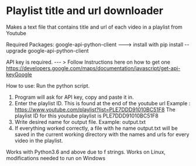 # Playlist title and url downloader

Makes a text file that contains title and url of each video in a playlist from Youtube

Required Packages:
google-api-python-client ---> install with pip install --upgrade google-api-python-client

API key is required. --- > Follow Instructions here on how to get one  https://developers.google.com/maps/documentation/javascript/get-api-keyGoogle

How to use:
Run the python script.
1. Program will ask for API key, copy and paste it in.
2. Enter the playlist ID. This is found at the end of the youtube url
Example : https://www.youtube.com/playlist?list=PLE7DDD91010BC51F8
The playlist ID for this youtube playlist is PLE7DDD91010BC51F8
3. Write desired name for output file. Example: output.txt
4. If everything worked correctly, a file with he name output.txt will be saved in the current working directory with the names and urls for every video in the playlist.


Works with Python3.6 and above due to f strings. Works on Linux, modifications needed to run on Windows
